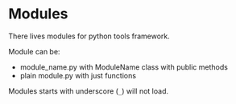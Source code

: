 # Modules

There lives modules for python tools framework.

Module can be:

- module_name.py with ModuleName class with public methods
- plain module.py with just functions

Modules starts with underscore (`_`) will not load.

